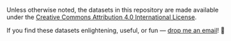 Unless otherwise noted, the datasets in this repository are made available under the [Creative Commons Attribution 4.0 International License](https://creativecommons.org/licenses/by/4.0/).

If you find these datasets enlightening, useful, or fun — [drop me an email](mailto:scottleechua@gmail.com)! 👋
